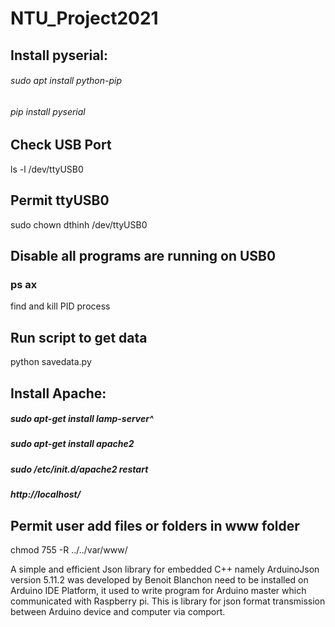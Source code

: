 # NTU_Project2021
## Install pyserial:
###### sudo apt install python-pip
###### pip install pyserial

## Check USB Port
ls -l /dev/ttyUSB0

## Permit ttyUSB0
sudo chown dthinh /dev/ttyUSB0

## Disable all programs are running on USB0
### ps ax
find and kill PID process

## Run script to get data
python savedata.py

## Install Apache:
##### sudo apt-get install lamp-server^
##### sudo apt-get install apache2
##### sudo /etc/init.d/apache2 restart

##### http://localhost/

## Permit user add files or folders in www folder
chmod 755 -R ../../var/www/

A simple and efficient Json library for embedded C++ namely ArduinoJson version 5.11.2 was developed by Benoit Blanchon need to be installed on Arduino IDE Platform, it used to write program for Arduino master which communicated with Raspberry pi. This is library for json format transmission between Arduino device and computer via comport.
